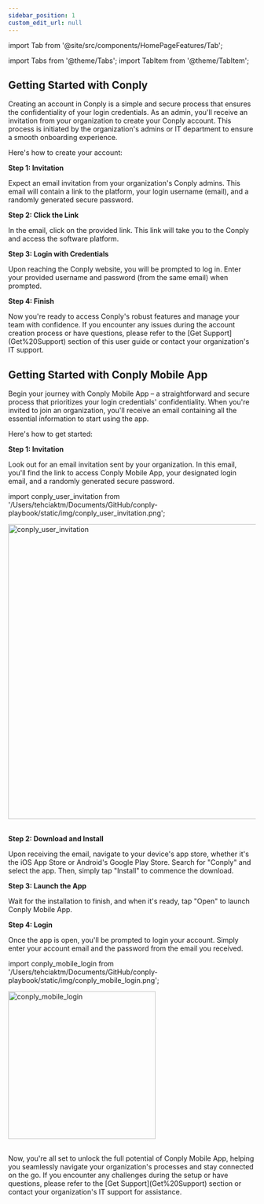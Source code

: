 ```yaml
---
sidebar_position: 1
custom_edit_url: null
---
```


import Tab from '@site/src/components/HomePageFeatures/Tab';


import Tabs from '@theme/Tabs';
import TabItem from '@theme/TabItem';

<Tabs>
    <TabItem value="admin" label="Admin" default>
<h2>Getting Started with Conply</h2>
<p>Creating an account in Conply is a simple and secure process that ensures the confidentiality of your login credentials. As an admin, you'll receive an invitation from your organization to create your Conply account. This process is initiated by the organization's admins or IT department to ensure a smooth onboarding experience.</p>
<p>Here's how to create your account:</p>
<p><b>Step 1: Invitation</b></p>
<p>Expect an email invitation from your organization's Conply admins. This email will contain a link to the platform, your login username (email), and a randomly generated secure password.</p>
<p><b>Step 2: Click the Link</b></p>
<p>In the email, click on the provided link. This link will take you to the Conply and access the software platform.</p>
<p><b>Step 3: Login with Credentials</b></p>
<p>Upon reaching the Conply website, you will be prompted to log in. Enter your provided username and password (from the same email) when prompted.</p>
<p><b>Step 4: Finish</b></p>
<p>Now you're ready to access Conply's robust features and manage your team with confidence. If you encounter any issues during the account creation process or have questions, please refer to the [Get Support](Get%20Support) section of this user guide or contact your organization's IT support.</p>
    </TabItem>
    <TabItem value="user" label="User" default>
<h2>Getting Started with Conply Mobile App</h2>
<p>Begin your journey with Conply Mobile App – a straightforward and secure process that prioritizes your login credentials' confidentiality. When you're invited to join an organization, you'll receive an email containing all the essential information to start using the app.</p>
<p>Here's how to get started:</p>
<p><b>Step 1: Invitation</b></p>
<p>Look out for an email invitation sent by your organization. In this email, you'll find the link to access Conply Mobile App, your designated login email, and a randomly generated secure password.</p>

import conply_user_invitation from '/Users/tehciaktm/Documents/GitHub/conply-playbook/static/img/conply_user_invitation.png';

<img align="center" src={conply_user_invitation} alt="conply_user_invitation" width="600" />

<br/>
<br/>

<p><b>Step 2: Download and Install</b></p>
<p>Upon receiving the email, navigate to your device's app store, whether it's the iOS App Store or Android's Google Play Store. Search for "Conply" and select the app. Then, simply tap "Install" to commence the download.</p>
<p><b>Step 3: Launch the App</b></p>
<p>Wait for the installation to finish, and when it's ready, tap "Open" to launch Conply Mobile App.</p>
<p><b>Step 4: Login</b></p>
<p>Once the app is open, you'll be prompted to login your account. Simply enter your account email and the password from the email you received.</p>

import conply_mobile_login from '/Users/tehciaktm/Documents/GitHub/conply-playbook/static/img/conply_mobile_login.png';

<img align="center" src={conply_mobile_login} alt="conply_mobile_login" width="300" />

<br/>
<br/>

<p>Now, you're all set to unlock the full potential of Conply Mobile App, helping you seamlessly navigate your organization's processes and stay connected on the go. If you encounter any challenges during the setup or have questions, please refer to the [Get Support](Get%20Support) section or contact your organization's IT support for assistance.</p>
<p></p>
    </TabItem>
</Tabs>

